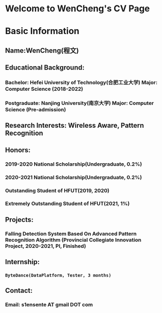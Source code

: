 # Welcome to WenCheng's CV Page
# Basic Information   
## Name:WenCheng(程文)
## Educational Background:
### Bachelor: Hefei University of Technology(合肥工业大学) Major: Computer Science (2018-2022)
### Postgraduate: Nanjing University(南京大学) Major: Computer Science (Pre-admission)

## Research Interests: Wireless Aware, Pattern Recognition

## Honors:
### 2019-2020 National Scholarship(Undergraduate, 0.2%)
### 2020-2021 National Scholarship(Undergraduate, 0.2%)
### Outstanding Student of HFUT(2019, 2020)
### Extremely Outstanding Student of HFUT(2021, 1%)

## Projects:
### Falling Detection System Based On Advanced Pattern Recognition Algorithm (Provincial Collegiate Innovation Project, 2020-2021, PI, Finished)

## Internship:
### ```ByteDance(DataPlatform, Tester, 3 months)```

## Contact:
### Email: s1ensente AT gmail DOT com
